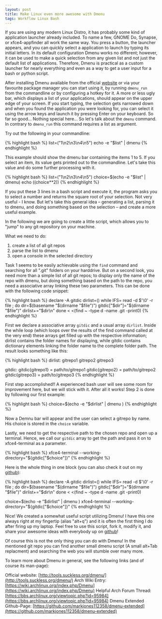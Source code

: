 ```yaml
---
layout: post
title: Make Linux even more awesome with Dmenu
tags: Workflow Linux Bash
---
```


If you are using any modern Linux Distro, it has probably some kind of application launcher already included. To name a few, GNOME Do, Synapse, or xfce4-appfinder all work the same way. You press a button, the launcher appears, and you can quickly select a application to launch by typing its initial letters. In its default configuration Dmenu works no different; however, it can be used to make a quick selection from any given list and not just the default list of applications. Therefore, Dmenu is practical as a custom launcher for nearly everything and even as a way to get a user input for a bash or python script.

After installing Dmenu available from the official [website](http://tools.suckless.org/dmenu/) or via your favourite package manager you can start using it, by running `dmenu_run`  from the commandline or by configuring a hotkey for it. A more or less ugly bar, which displays a list of your applications, should appear on the upper edge of your screen. If you start typing, the selection gets narrowed down and when you found the application you were looking for, you can select it using the arrow keys and launch it by pressing Enter on your keyboard.
So far so good... Nothing special here... So let's talk about the `dmenu` command. In contrary to `dmenu_run` this command requires a list as argument.

Try out the following in your commandline:

{% highlight bash %}
list=("1\n2\n3\n4\n5")
echo -e "$list" | dmenu
{% endhighlight %}

This example should show the dmenu bar containing the items 1 to 5. If you select an item, its value gets printed out to the commandline. Let's take this value and do some further processing with it.

{% highlight bash %}
list=("1\n2\n3\n4\n5")
choice=$(echo -e "$list" | dmenu)
echo $(($choice**2))
{% endhighlight %}

If you put these 3 lines in a bash script and execute it, the program asks you to select a number and returns the square root of your selection. Not very useful - I know. But let's take this general idea – generating a list, parsing it to dmenu, and doing something based on the selection – and create a more useful example.

In the following we are going to create a little script, which allows you to "jump" to any git repository on your machine.

What we need to do:

1. create a list of all git repos
2. parse the list to dmenu
3. open a console in the selected directory

Task 1 seems to be easily achievable using the `find` command and searching for all ".git" folders on your harddrive. But on a second look, you need more than a simple list of all git repos; to display only the name of the repo with dmenu, but doing something based on the path to the repo, you need a associative array linking these two parameters.
This can be done with the following code snippet:

{% highlight bash %}
declare -A gitdic
dirlist=()
while IFS= read -d $'\0' -r file ; do
   dir=$(basename "$(dirname "$file")")
   gitdic["$dir"]="$(dirname "$file")"
   dirlist+="$dir\n"
 done < <(find ~ -type d -name .git -print0)
{% endhighlight %}

First we declare a associative array `gitdic` and a usual array `dirlist`. Inside the while loop (which loops over the results of the find command called at the very end) these arrays get filled up with the respective information; dirlist contains the folder names for displaying, while gitdic contains dictionary elements linking the folder name to the complete folder path.
The result looks something like this:

{% highlight bash %}
dirlist:
    gitrepo1
    gitrepo2
    gitrepo3

gitdic:
    gitdic{gitrepo1} = path/to/gitrepo1
    gitdic{gitrepo2} = path/to/gitrepo2
    gitdic{gitrepo3} = path/to/gitrepo3
{% endhighlight %}

First step accomplished!! A experienced bash user will see some room for improvement here, but we will stick with it. After all it works!
Step 2 is done by following our first example:

{% highlight bash %}
choice=$(echo -e "$dirlist" | dmenu )
{% endhighlight %}

Now a Demnu bar will appear and the user can select a gitrepo by name. His choice is stored in the `choice` variable.

Lastly, we need to get the respective path to the chosen repo and open up a terminal. Hence, we call our `gitdic` array to get the path and pass it on to xfce4-terminal as a parameter.

{% highlight bash %}
xfce4-terminal --working-directory="${gitdic["$choice"]}"
{% endhighlight %}

Here is the whole thing in one block (you can also check it out on my [github](https://github.com/AKuederle/dmenu_tools)):

{% highlight bash %}
declare -A gitdic
dirlist=()
while IFS= read -d $'\0' -r file ; do
   dir=$(basename "$(dirname "$file")")
   gitdic["$dir"]="$(dirname "$file")"
   dirlist+="$dir\n"
 done < <(find ~ -type d -name .git -print0)

choice=$(echo -e "$dirlist" | dmenu )
xfce4-terminal --working-directory="${gitdic["$choice"]}"
{% endhighlight %}

Nice! We created a somewhat useful script utilizing Dmenu! I have this one always right at my fingertip (alias "alt+q") and it is often the first thing I do after firing up my laptop.
Feel free to use this script, fork it, modify it, and share your awesome ideas with everybody up on [github](https://github.com/AKuederle/dmenu_tools)!

Of course this is not the only thing you can do with Dmenu! In the mentioned git repo you can find another small dmenu script (A small alt+Tab replacment) and searching the web you will stumble over many more.

To learn more about Dmenu in general, see the following links (and of course its man-page):

Official website: [http://tools.suckless.org/dmenu/](http://tools.suckless.org/dmenu/)
Arch Wiki Entry: [https://wiki.archlinux.org/index.php/Dmenu](https://wiki.archlinux.org/index.php/Dmenu)
Helpful Arch Forum Thread: [https://bbs.archlinux.org/viewtopic.php?id=95984](https://bbs.archlinux.org/viewtopic.php?id=95984)
Dmenu Extended Github-Page: [https://github.com/markjones112358/dmenu-extended](https://github.com/markjones112358/dmenu-extended)


